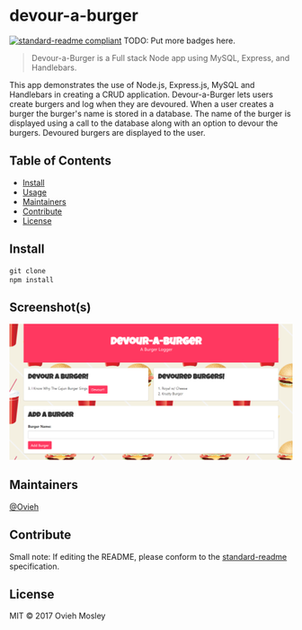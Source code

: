 # devour-a-burger

[![standard-readme compliant](https://img.shields.io/badge/standard--readme-OK-green.svg?style=flat-square)](https://github.com/RichardLitt/standard-readme)
TODO: Put more badges here.

> Devour-a-Burger is a Full stack Node app using MySQL, Express, and Handlebars.

This app demonstrates the use of Node.js, Express.js, MySQL and Handlebars in creating a CRUD application. Devour-a-Burger lets users create burgers and log when they are devoured. When a user creates a burger the burger's name is stored in a database. The name of the burger is displayed using a call to the database along with an option to devour the burgers. Devoured burgers are displayed to the user.

## Table of Contents

- [Install](#install)
- [Usage](#usage)
- [Maintainers](#maintainers)
- [Contribute](#contribute)
- [License](#license)

## Install

```
git clone
npm install
```

## Screenshot(s)
![Screenshot](/public/assets/img/devour-a-burger.png)

## Maintainers

[@Ovieh](https://github.com/Ovieh)

## Contribute



Small note: If editing the README, please conform to the [standard-readme](https://github.com/RichardLitt/standard-readme) specification.

## License

MIT © 2017 Ovieh Mosley
